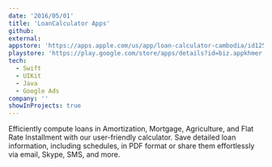 ```yaml
---
date: '2016/05/01'
title: 'LoanCalculator Apps'
github:
external:
appstore: 'https://apps.apple.com/us/app/loan-calculator-cambodia/id1251857821'
playstore: 'https://play.google.com/store/apps/details?id=biz.appkhmer.loanCalculator'
tech:
  - Swift
  - UIKit
  - Java
  - Google Ads
company: ''
showInProjects: true
---
```


Efficiently compute loans in Amortization, Mortgage, Agriculture, and Flat Rate Installment with our user-friendly calculator. Save detailed loan information, including schedules, in PDF format or share them effortlessly via email, Skype, SMS, and more.
